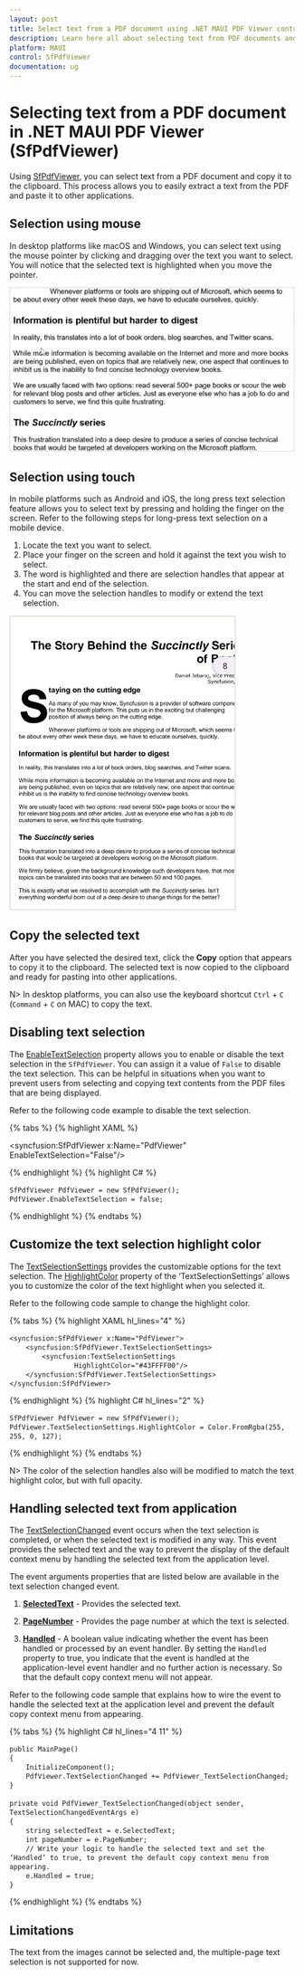 ```yaml
---
layout: post
title: Select text from a PDF document using .NET MAUI PDF Viewer control | Syncfusion
description: Learn here all about selecting text from PDF documents and copying it to the clipboard using Syncfusion .NET MAUI PDF Viewer (SfPdfViewer).
platform: MAUI
control: SfPdfViewer
documentation: ug
---
```


# Selecting text from a PDF document in .NET MAUI PDF Viewer (SfPdfViewer)

Using [SfPdfViewer](https://help.syncfusion.com/cr/maui/Syncfusion.Maui.PdfViewer.SfPdfViewer.html), you can select text from a PDF document and copy it to the clipboard. This process allows you to easily extract a text from the PDF and paste it to other applications.

## Selection using mouse

In desktop platforms like macOS and Windows, you can select text using the mouse pointer by clicking and dragging over the text you want to select. You will notice that the selected text is highlighted when you move the pointer. 

![Select text from PDF document using mouse.](Images/Text-Selection/text_selection_mouse.gif)

## Selection using touch

In mobile platforms such as Android and iOS, the long press text selection feature allows you to select text by pressing and holding the finger on the screen. Refer to the following steps for long-press text selection on a mobile device.

1.	Locate the text you want to select.
2.	Place your finger on the screen and hold it against the text you wish to select.
3.	The word is highlighted and there are selection handles that appear at the start and end of the selection.
4.	You can move the selection handles to modify or extend the text selection.

![Select text from PDF document using touch.](Images/Text-Selection/text_selection.gif)

## Copy the selected text

After you have selected the desired text, click the <b>Copy</b> option that appears to copy it to the clipboard.  The selected text is now copied to the clipboard and ready for pasting into other applications.

N> In desktop platforms, you can also use the keyboard shortcut <code>Ctrl</code> + <code>C</code> (<code>Command</code> + <code>C</code> on MAC) to copy the text.

## Disabling text selection

The [EnableTextSelection](https://help.syncfusion.com/cr/maui/Syncfusion.Maui.PdfViewer.SfPdfViewer.html#Syncfusion_Maui_PdfViewer_SfPdfViewer_EnableTextSelection) property allows you to enable or disable the text selection in the `SfPdfViewer`. You can assign it a value of `False` to disable the text selection. This can be helpful in situations when you want to prevent users from selecting and copying text contents from the PDF files that are being displayed.

Refer to the following code example to disable the text selection.

{% tabs %}
{% highlight XAML %}

<syncfusion:SfPdfViewer x:Name="PdfViewer" EnableTextSelection="False"/>

{% endhighlight %}
{% highlight C# %}

	SfPdfViewer PdfViewer = new SfPdfViewer();
	PdfViewer.EnableTextSelection = false;

{% endhighlight %}
{% endtabs %}

## Customize the text selection highlight color

The [TextSelectionSettings](https://help.syncfusion.com/cr/maui/Syncfusion.Maui.PdfViewer.TextSelectionSettings.html) provides the customizable options for the text selection. The [HighlightColor](https://help.syncfusion.com/cr/maui/Syncfusion.Maui.PdfViewer.TextSelectionSettings.html#Syncfusion_Maui_PdfViewer_TextSelectionSettings_HighlightColor) property of the ‘TextSelectionSettings’ allows you to customize the color of the text highlight when you selected it. 

Refer to the following code sample to change the highlight color.

{% tabs %}
{% highlight XAML hl_lines="4" %}

    <syncfusion:SfPdfViewer x:Name="PdfViewer">
        <syncfusion:SfPdfViewer.TextSelectionSettings>
            <syncfusion:TextSelectionSettings 
                    HighlightColor="#43FFFF00"/>
        </syncfusion:SfPdfViewer.TextSelectionSettings>
    </syncfusion:SfPdfViewer>

{% endhighlight %}
{% highlight C# hl_lines="2" %}

	SfPdfViewer PdfViewer = new SfPdfViewer();
	PdfViewer.TextSelectionSettings.HighlightColor = Color.FromRgba(255, 255, 0, 127);

{% endhighlight %}
{% endtabs %}

N> The color of the selection handles also will be modified to match the text highlight color, but with full opacity.

## Handling selected text from application

The [TextSelectionChanged](https://help.syncfusion.com/cr/maui/Syncfusion.Maui.PdfViewer.SfPdfViewer.html#Syncfusion_Maui_PdfViewer_SfPdfViewer_TextSelectionChanged) event occurs when the text selection is completed, or when the selected text is modified in any way. This event provides the selected text and the way to prevent the display of the default context menu by handling the selected text from the application level.

The event arguments properties that are listed below are available in the text selection changed event.

1.	<b>[SelectedText](https://help.syncfusion.com/cr/maui/Syncfusion.Maui.PdfViewer.TextSelectionChangedEventArgs.html#Syncfusion_Maui_PdfViewer_TextSelectionChangedEventArgs_SelectedText)</b> - Provides the selected text.

2.	<b>[PageNumber](https://help.syncfusion.com/cr/maui/Syncfusion.Maui.PdfViewer.TextSelectionChangedEventArgs.html#Syncfusion_Maui_PdfViewer_TextSelectionChangedEventArgs_PageNumber)</b> - Provides the page number at which the text is selected.

3.	<b>[Handled](https://help.syncfusion.com/cr/maui/Syncfusion.Maui.PdfViewer.TextSelectionChangedEventArgs.html#Syncfusion_Maui_PdfViewer_TextSelectionChangedEventArgs_Handled)</b> -  A boolean value indicating whether the event has been handled or processed by an event handler. By setting the `Handled` property to true, you indicate that the event is handled at the application-level event handler and no further action is necessary. So that the default copy context menu will not appear.

Refer to the following code sample that explains how to wire the event to handle the selected text at the application level and prevent the default copy context menu from appearing.

{% tabs %}
{% highlight C# hl_lines="4 11" %}

	public MainPage()
	{
		InitializeComponent();
        PdfViewer.TextSelectionChanged += PdfViewer_TextSelectionChanged;
    }

    private void PdfViewer_TextSelectionChanged(object sender, TextSelectionChangedEventArgs e)
    {
        string selectedText = e.SelectedText;
        int pageNumber = e.PageNumber;
        // Write your logic to handle the selected text and set the ‘Handled’ to true, to prevent the default copy context menu from appearing.
        e.Handled = true;
    }

{% endhighlight %}
{% endtabs %}

## Limitations

The text from the images cannot be selected and, the multiple-page text selection is not supported for now.
